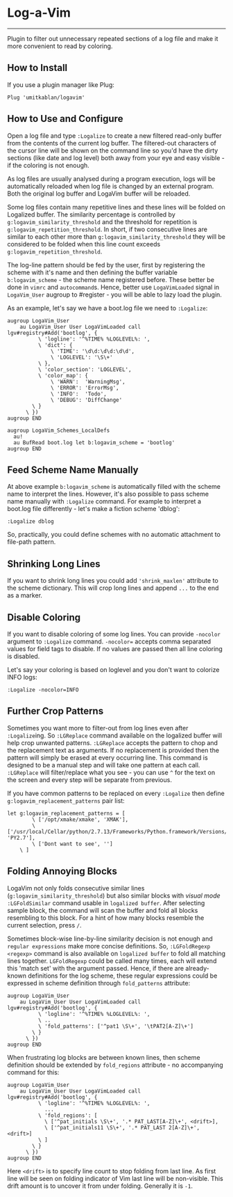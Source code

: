 # Log-a-Vim
-----------

Plugin to filter out unnecessary repeated sections of a log file and make it more convenient to read by coloring.

How to Install
--------------
If you use a plugin manager like Plug:
```vim
Plug 'umitkablan/logavim'
```

How to Use and Configure
------------------------
Open a log file and type `:Logalize` to create a new filtered read-only buffer from the contents of the current log buffer.
The filtered-out characters of the cursor line will be shown on the command line so you'd have the dirty sections (like date and log level) both away from your eye and easy visible - if the coloring is not enough.

As log files are usually analysed during a program execution, logs will be automatically reloaded when log file is changed by an external program. Both the original log buffer and LogaVim buffer will be reloaded.

Some log files contain many repetitive lines and these lines will be folded on Logalized buffer. The similarity percentage is controlled by `g:logavim_similarity_threshold` and the threshold for repetition is `g:logavim_repetition_threshold`. In short, if two consecutive lines are similar to each other more than `g:logavim_similarity_threshold` they will be considered to be folded when this line count exceeds `g:logavim_repetition_threshold`.

The log-line pattern should be fed by the user, first by registering the scheme with it's name and then defining the buffer variable `b:logavim_scheme` - the scheme name registered before. These better be done in `vimrc` and `autocommand`s. Hence, better use `LogaVimLoaded` signal in `LogaVim_User` augroup to #register - you will be able to lazy load the plugin.

As an example, let's say we have a boot.log file we need to `:Logalize`:

```vim
augroup LogaVim_User
    au LogaVim_User User LogaVimLoaded call lgv#registry#Add('bootlog', {
          \ 'logline': '^%TIME% %LOGLEVEL%: ',
          \ 'dict': {
              \ 'TIME': '\d\d:\d\d:\d\d',
              \ 'LOGLEVEL': '\S\+'
          \ },
          \ 'color_section': 'LOGLEVEL',
          \ 'color_map': {
              \ 'WARN':  'WarningMsg',
              \ 'ERROR': 'ErrorMsg',
              \ 'INFO':  'Todo',
              \ 'DEBUG': 'DiffChange'
        \ }
      \ })
augroup END

augroup LogaVim_Schemes_LocalDefs
  au!
  au BufRead boot.log let b:logavim_scheme = 'bootlog'
augroup END
```

Feed Scheme Name Manually
-------------------------
At above example `b:logavim_scheme` is automatically filled with the scheme name to interpret the lines. However, it's also possible to pass scheme name manually with `:Logalize` command. For example to interpret a boot.log file differently - let's make a fiction scheme 'dblog':
```vim
:Logalize dblog
```
So, practically, you could define schemes with no automatic attachment to file-path pattern.

Shrinking Long Lines
--------------------
If you want to shrink long lines you could add `'shrink_maxlen'` attribute to the scheme dictionary. This will crop long lines and append `...` to the end as a marker.

Disable Coloring
----------------
If you want to disable coloring of some log lines. You can provide `-nocolor` argument to `:Logalize` command. `-nocolor=` accepts comma separated values for field tags to disable. If no values are passed then all line coloring is disabled.

Let's say your coloring is based on loglevel and you don't want to colorize INFO logs:
```vim
:Logalize -nocolor=INFO
```

Further Crop Patterns
---------------------
Sometimes you want more to filter-out from log lines even after `:Logalize`ing. So `:LGReplace` command available on the logalized buffer will help crop unwanted patterns. `:LGReplace` accepts the pattern to chop and the replacement text as arguments. If no replacement is provided then the pattern will simply be erased at every occurring line. This command is designed to be a manual step and will take one pattern at each call. `:LGReplace` will filter/replace what you see - you can use `^` for the text on the screen and every step will be separate from previous.

If you have common patterns to be replaced on every `:Logalize` then define `g:logavim_replacement_patterns` pair list:
```vim
let g:logavim_replacement_patterns = [
        \ ['/opt/xmake/xmake', 'XMAK'],
        \ ['/usr/local/Cellar/python/2.7.13/Frameworks/Python.framework/Versions/2.7', 'PY2.7'],
        \ ['Dont want to see', '']
    \ ]
```

Folding Annoying Blocks
-----------------------
LogaVim not only folds consecutive similar lines (`g:logavim_similarity_threshold`) but also similar blocks with _visual mode_ `:LGFoldSimilar` command usable in `logalized buffer`. After selecting sample block, the command will scan the buffer and fold all blocks resembling to this block. For a hint of how many blocks resemble the current selection, press `/`.

Sometimes block-wise line-by-line similarity decision is not enough and `regular expressions` make more concise definitions. So, `:LGFoldRegexp <regexp>` command is also available on `logalized buffer` to fold all matching lines together. `LGFoldRegexp` could be called many times, each will extend this 'match set' with the argument passed. Hence, if there are already-known definitions for the log scheme, these regular expressions could be expressed in scheme definition through `fold_patterns` attribute:
```vim
augroup LogaVim_User
    au LogaVim_User User LogaVimLoaded call lgv#registry#Add('bootlog', {
          \ 'logline': '^%TIME% %LOGLEVEL%: ',
          \ ..
          \ 'fold_patterns': ['^pat1 \S\+', '\tPAT2[A-Z]\+']
        \ }
      \ })
augroup END
```

When frustrating log blocks are between known lines, then scheme definition should be extended by `fold_regions` attribute - no accompanying command for this:
```vim
augroup LogaVim_User
    au LogaVim_User User LogaVimLoaded call lgv#registry#Add('bootlog', {
          \ 'logline': '^%TIME% %LOGLEVEL%: ',
            ...
          \ 'fold_regions': [
            \ ['^pat_initials \S\+', '.* PAT_LAST[A-Z]\+', <drift>],
            \ ['^pat_initials11 \S\+', '.* PAT_LAST 2[A-Z]\+', <drift>]
          \ ]
        \ }
      \ })
augroup END
```
Here `<drift>` is to specify line count to stop folding from last line. As first line will be seen on folding indicator of Vim last line will be non-visible. This drift amount is to uncover it from under folding. Generally it is `-1`.
